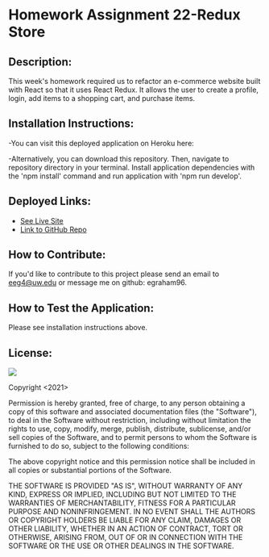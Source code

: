 # Homework Assignment 22-Redux Store

## Description:
This week's homework required us to refactor an e-commerce website built with React so that it uses React Redux. It allows the user to create a profile, login, add items to a shopping cart, and purchase items.


## Installation Instructions:
-You can visit this deployed application on Heroku here:

-Alternatively, you can download this repository. Then, navigate to repository directory in your terminal. Install application dependencies with the 'npm install' command and run application with 'npm run develop'. 

## Deployed Links:
* [See Live Site](https://github.com/egraham96/ReduxStore)
* [Link to GitHub Repo](https://github.com/egraham96/homework-assignment-06)


## How to Contribute:
If you'd like to contribute to this project please send an email to eeg4@uw.edu or message me on github: egraham96.

## How to Test the Application:
Please see installation instructions above. 

## License:

![](https://img.shields.io/badge/License:%20MIT-pink`)

Copyright <2021><Emma Graham>

Permission is hereby granted, free of charge, to any person obtaining a copy of this software and associated documentation files (the "Software"), to deal in the Software without restriction, including without limitation the rights to use, copy, modify, merge, publish, distribute, sublicense, and/or sell copies of the Software, and to permit persons to whom the Software is furnished to do so, subject to the following conditions:

The above copyright notice and this permission notice shall be included in all copies or substantial portions of the Software.

THE SOFTWARE IS PROVIDED "AS IS", WITHOUT WARRANTY OF ANY KIND, EXPRESS OR IMPLIED, INCLUDING BUT NOT LIMITED TO THE WARRANTIES OF MERCHANTABILITY, FITNESS FOR A PARTICULAR PURPOSE AND NONINFRINGEMENT. IN NO EVENT SHALL THE AUTHORS OR COPYRIGHT HOLDERS BE LIABLE FOR ANY CLAIM, DAMAGES OR OTHER LIABILITY, WHETHER IN AN ACTION OF CONTRACT, TORT OR OTHERWISE, ARISING FROM, OUT OF OR IN CONNECTION WITH THE SOFTWARE OR THE USE OR OTHER DEALINGS IN THE SOFTWARE.

